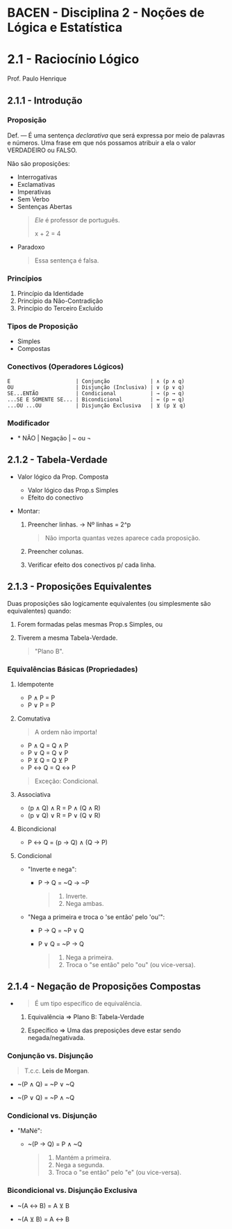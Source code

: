 # BACEN - Disciplina 2 - Noções de Lógica e Estatística

# 2.1 - Raciocínio Lógico

Prof. Paulo Henrique

## 2.1.1 - Introdução

### Proposição

Def. — É uma sentença _declarativa_ que será expressa por meio de palavras e números. Uma frase em que nós possamos atribuir a ela o valor VERDADEIRO ou FALSO.

Não são proposições:

- Interrogativas
- Exclamativas
- Imperativas
- Sem Verbo
- Sentenças Abertas
  > _Ele_ é professor de português.
  >
  > x + 2 = 4
- Paradoxo
  > Essa sentença é falsa.

### Princípios

1. Princípio da Identidade
2. Princípio da Não-Contradição
3. Princípio do Terceiro Excluído

### Tipos de Proposição

- Simples
- Compostas

### Conectivos (Operadores Lógicos)

```
E                     | Conjunção             | ∧ (p ∧ q)
OU                    | Disjunção (Inclusiva) | ∨ (p ∨ q)
SE...ENTÃO            | Condicional           | → (p → q)
...SE E SOMENTE SE... | Bicondicional         | ↔ (p ↔ q)
...OU ...OU           | Disjunção Exclusiva   | ⊻ (p ⊻ q)
```

### Modificador

- \* NÃO | Negação | ~ ou ¬

## 2.1.2 - Tabela-Verdade

- Valor lógico da Prop. Composta

  - Valor lógico das Prop.s Simples
  - Efeito do conectivo

- Montar:

  1. Preencher linhas. -> Nº linhas = 2^p
     > Não importa quantas vezes aparece cada proposição.
  2. Preencher colunas.

  3. Verificar efeito dos conectivos p/ cada linha.

## 2.1.3 - Proposições Equivalentes

Duas proposições são logicamente equivalentes (ou simplesmente são equivalentes) quando:

1. Forem formadas pelas mesmas Prop.s Simples, ou

2. Tiverem a mesma Tabela-Verdade.
   > "Plano B".

### Equivalências Básicas (Propriedades)

1. Idempotente

   - P ∧ P = P
   - P ∨ P = P

2. Comutativa

   > A ordem não importa!

   - P ∧ Q = Q ∧ P
   - P ∨ Q = Q ∨ P
   - P ⊻ Q = Q ⊻ P
   - P ↔ Q = Q ↔ P

   > Exceção: Condicional.

3. Associativa

   - (p ∧ Q) ∧ R = P ∧ (Q ∧ R)
   - (p ∨ Q) ∨ R = P ∨ (Q ∨ R)

4. Bicondicional

   - P ↔ Q = (p → Q) ∧ (Q → P)

5. Condicional

   - "Inverte e nega":

     - P → Q = ~Q → ~P

       > 1. Inverte.
       > 2. Nega ambas.

   - "Nega a primeira e troca o 'se então' pelo 'ou'":

     - P → Q = ~P ∨ Q
     - P ∨ Q = ~P → Q

       > 1. Nega a primeira.
       > 2. Troca o "se então" pelo "ou" (ou vice-versa).

## 2.1.4 - Negação de Proposições Compostas

- > É um tipo específico de equivalência.

  1. Equivalência => Plano B: Tabela-Verdade

  2. Específico => Uma das preposições deve estar sendo negada/negativada.

### Conjunção vs. Disjunção

> T.c.c. **Leis de Morgan**.

- ~(P ∧ Q) = ~P ∨ ~Q

- ~(P ∨ Q) = ~P ∧ ~Q

### Condicional vs. Disjunção

- "MaNé":

  - ~(P → Q) = P ∧ ~Q

    > 1. Mantém a primeira.
    > 2. Nega a segunda.
    > 3. Troca o "se então" pelo "e" (ou vice-versa).

### Bicondicional vs. Disjunção Exclusiva

- ~(A ↔ B) = A ⊻ B

- ~(A ⊻ B) = A ↔ B
